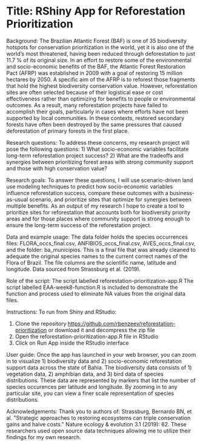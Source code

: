 # Title: RShiny App for Reforestation Prioritization

Background: The Brazilian Atlantic Forest (BAF) is one of 35 biodiversity hotspots for conservation prioritization in the world, yet it is also one of the world’s most threatened, having been reduced through deforestation to just 11.7 % of its original size. In an effort to restore some of the environmental and socio-economic benefits of the BAF, the Atlantic Forest Restoration Pact (AFRP) was established in 2009 with a goal of restoring 15 million hectares by 2050. A specific aim of the AFRP is to reforest those fragments that hold the highest biodiversity conservation value. However, reforestation sites are often selected because of their logistical ease or cost effectiveness rather than optimizing for benefits to people or environmental outcomes. As a result, many reforestation projects have failed to accomplish their goals, particularly in cases where efforts have not been supported by local communities. In these contexts, restored secondary forests have often been destroyed by the same pressures that caused deforestation of primary forests in the first place.

Research questions: To address these concerns, my research project will pose the following questions: 1) What socio-economic variables facilitate long-term reforestation project success? 2) What are the tradeoffs and synergies between prioritizing forest areas with strong community support and those with high conservation value? 

Research goals: To answer these questions, I will use scenario-driven land use modeling techniques to predict how socio-economic variables influence reforestation success, compare these outcomes with a business-as-usual scenario, and prioritize sites that optimize for synergies between multiple benefits. As an output of my research I hope to create a tool to prioritize sites for reforestation that accounts both for biodiversity priority areas and for those places where community support is strong enough to ensure the long-term success of the reforestation project. 

Data and example usage: The data folder holds the species occurrences files: FLORA_occs_final.csv, ANFIBIOS_occs_final.csv, AVES_occs_final.csv, and the folder: ba_municipios. This is a final file that was already cleaned to adequate the original species names to the current correct names of the Flora of Brazil. The file columns are the scientific name, latitude and longitude. Data sourced from Strassburg et al. (2019). 

Role of the script: The script labelled reforestation-prioritization-app.R 
The script labelled EAA-week8-function.R is included to demonstrate the function and process used to eliminate NA values from the original data files. 

Instructions: To run from Shiny and RStudio:
1. Clone the repository https://github.com/rbenzeev/reforestation-prioritization or download it and decompress the zip file
2. Open the reforestation-prioritization-app.R file in RStudio
3. Click on Run App inside the RStudio interface

User guide: Once the app has launched in your web browser, you can zoom in to visualize 1) biodiversity data and 2) socio-economic reforestation support data across the state of Bahia. The biodiversity data consists of 1) vegetation data, 2) amphibian data, and 3) bird data of species distributions. These data are represented by markers that list the number of species occurences per latitude and longitude. By zooming in to any particular site, you can view a finer scale representation of species distributions. 

Acknowledgements: Thank you to authors of: Strassburg, Bernardo BN, et al. "Strategic approaches to restoring ecosystems can triple conservation gains and halve costs." Nature ecology & evolution 3.1 (2019): 62. These researchers used open source data techniques allowing me to utilize their findings for my own research. 
